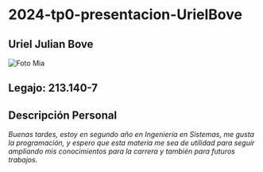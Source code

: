# 2024-tp0-presentacion-UrielBove

## Uriel Julian Bove

![Foto Mia](https://github.com/pdepjm/2024-tp0-presentacion-UrielBove/assets/164405498/ec0f2916-be95-4f13-95a5-68f7ae8835cf "Imágen de Uriel Bove")


## Legajo: 213.140-7

## **Descripción Personal**

*Buenas tardes, estoy en segundo año en Ingeniería en Sistemas, me gusta la programación, y espero que esta materia me sea de utilidad para seguir ampliando mis conocimientos para la carrera y también para futuros trabajos.*
